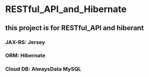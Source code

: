 # RESTful_API_and_Hibernate

## this project is for RESTful_API and hiberant
###  JAX-RS: Jersey
###  ORM: Hibernate
###  Cloud DB: AlwaysData MySQL
